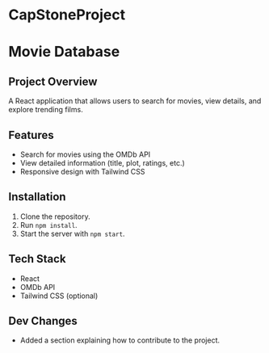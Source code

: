 # CapStoneProject
# Movie Database

## Project Overview
A React application that allows users to search for movies, view details, and explore trending films.

## Features
- Search for movies using the OMDb API
- View detailed information (title, plot, ratings, etc.)
- Responsive design with Tailwind CSS

## Installation
1. Clone the repository.
2. Run `npm install`.
3. Start the server with `npm start`.

## Tech Stack
- React
- OMDb API
- Tailwind CSS (optional)

## Dev Changes  
- Added a section explaining how to contribute to the project.  

